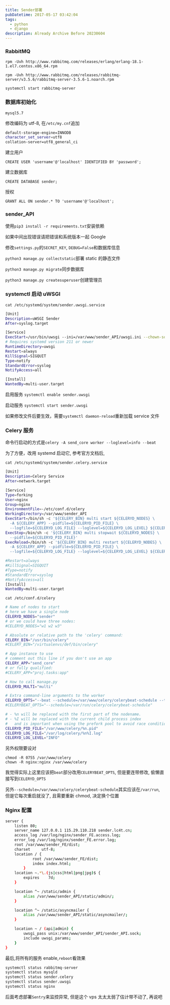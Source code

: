 ```yaml
---
title: Sender部署
pubDatetime: 2017-05-17 03:42:04
tags:
  - python
  - django
description: Already Archive Before 20230604
---
```


<!--more-->

### RabbitMQ

`rpm -Uvh http://www.rabbitmq.com/releases/erlang/erlang-18.1-1.el7.centos.x86_64.rpm`

`rpm -Uvh http://www.rabbitmq.com/releases/rabbitmq-server/v3.5.6/rabbitmq-server-3.5.6-1.noarch.rpm`

`systemctl start rabbitmq-server`

### 数据库初始化

`mysql5.7`

修改编码为 utf-8, 在`/etc/my.cnf`追加

```bash
default-storage-engine=INNODB
character_set_server=utf8
collation-server=utf8_general_ci
```

建立用户

`CREATE USER 'username'@'localhost' IDENTIFIED BY 'password';`

建立数据库

`CREATE DATABASE sender;`

授权

`GRANT ALL ON sender.* TO 'username'@'localhost';`

### sender_API

使用`pip3 install -r requirements.txt`安装依赖

如果中间出现错误请把错误和系统版本一起 Google

修改`settings.py`的`SECRET_KEY`, `DEBUG=False`和数据库信息

`python3 manage.py collectstatic`部署 static 的静态文件

`python3 manage.py migrate`同步数据库

`python3 manage.py createsuperuser`创建管理员

### systemctl 启动 uWSGI

`cat /etc/systemd/system/sender.uwsgi.service`

```bash
[Unit]
Description=uWSGI Sender
After=syslog.target

[Service]
ExecStart=/usr/bin/uwsgi --ini=/var/www/sender_API/uwsgi.ini --chown-socket=nginx:nginx
# Requires systemd version 211 or newer
RuntimeDirectory=uwsgi
Restart=always
KillSignal=SIGQUIT
Type=notify
StandardError=syslog
NotifyAccess=all

[Install]
WantedBy=multi-user.target
```

启用服务 `systemctl enable sender.uwsgi`

启动服务 `systemctl start sender.uwsgi`

如果修改文件后要生效，需要`systemctl daemon-reload`重新加载 service 文件

### Celery 服务

命令行启动的方式是`celery -A send_core worker --loglevel=info --beat`

为了方便，改用 systemd 启动它, 参考官方文档后,

`cat /etc/systemd/system/sender.celery.service`

```bash
[Unit]
Description=Celery Service
After=network.target

[Service]
Type=forking
User=nginx
Group=nginx
EnvironmentFile=-/etc/conf.d/celery
WorkingDirectory=/var/www/sender_API
ExecStart=/bin/sh -c '${CELERY_BIN} multi start ${CELERYD_NODES} \
  -A ${CELERY_APP} --pidfile=${CELERYD_PID_FILE} \
  --logfile=${CELERYD_LOG_FILE} --loglevel=${CELERYD_LOG_LEVEL} ${CELERYD_OPTS}'
ExecStop=/bin/sh -c '${CELERY_BIN} multi stopwait ${CELERYD_NODES} \
  --pidfile=${CELERYD_PID_FILE}'
ExecReload=/bin/sh -c '${CELERY_BIN} multi restart ${CELERYD_NODES} \
  -A ${CELERY_APP} --pidfile=${CELERYD_PID_FILE} \
  --logfile=${CELERYD_LOG_FILE} --loglevel=${CELERYD_LOG_LEVEL} ${CELERYD_OPTS}'

#Restart=always
#KillSignal=SIGQUIT
#Type=notify
#StandardError=syslog
#NotifyAccess=all
[Install]
WantedBy=multi-user.target
```

`cat /etc/conf.d/celery`

```bash
# Name of nodes to start
# here we have a single node
CELERYD_NODES="sender"
# or we could have three nodes:
#CELERYD_NODES="w1 w2 w3"

# Absolute or relative path to the 'celery' command:
CELERY_BIN="/usr/bin/celery"
#CELERY_BIN="/virtualenvs/def/bin/celery"

# App instance to use
# comment out this line if you don't use an app
CELERY_APP="send_core"
# or fully qualified:
#CELERY_APP="proj.tasks:app"

# How to call manage.py
CELERYD_MULTI="multi"

# Extra command-line arguments to the worker
CELERYD_OPTS="--beat --schedule=/var/www/celery/celerybeat-schedule --time-limit=300 --concurrency=8"
#CELERYBEAT_OPTS="--schedule=/var/run/celery/celerybeat-schedule"

# - %n will be replaced with the first part of the nodename.
# - %I will be replaced with the current child process index
#   and is important when using the prefork pool to avoid race conditions.
CELERYD_PID_FILE="/var/www/celery/%n.pid"
CELERYD_LOG_FILE="/var/log/celery/%n%I.log"
CELERYD_LOG_LEVEL="INFO"
```

另外权限要设对

```
chmod -R 0755 /var/www/celery
chown -R nginx:nginx /var/www/celery
```

我觉得实际上这里应该把`beat`部分改用`CELERYBEAT_OPTS`, 但是要连带修改, 偷懒直接写到`CELERYD_OPTS`

另外`--schedule=/var/www/celery/celerybeat-schedule`其实应该在`/var/run`, 但是它每次重启就没了, 且需要重新 chmod, 决定换个位置

### Nginx 配置

```bash
server {
    listen 80;
    server_name 127.0.0.1 115.29.110.218 sender.lc4t.cn;
    access_log /var/log/nginx/sender_FE.access.log;
    error_log /var/log/nginx/sender_FE.error.log;
    root /var/www/sender_FE/dist;
    charset     utf-8;
    location / {
            root /var/www/sender_FE/dist;
            index index.html;
        }
    location ~.*\.(js|css|html|png|jpg)$ {
        expires    7d;
    }

    location ^~ /static/admin {
        alias /var/www/sender_API/static/admin/;
    }

    location ^~ /static/asyncmailer {
        alias /var/www/sender_API/static/asyncmailer/;
    }

    location ~ / (api|admin) {
        uwsgi_pass unix:/var/www/sender_API/sender_API.sock;
        include uwsgi_params;
    }
}
```

最后,将所有的服务 enable,`reboot`看效果

```bash
systemctl status rabbitmq-server
systemctl status mysqld
systemctl status sender.celery
systemctl status sender.uwsgi
systemctl status nginx
```

后面考虑部署`Sentry`来监控异常, 但是这个 vps 太太太弱了估计带不动了, 再说吧

